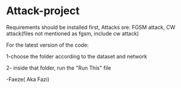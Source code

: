 # Attack-project

Requirements should be installed first,
Attacks sre: FGSM attack, CW attack(files not mentioned as fgsm, include cw attack)

For the latest version of the code:

1-choose the folder according to the dataset and network

2- inside that folder, run the "Run This" file




-Faeze( Aka Fazi)
